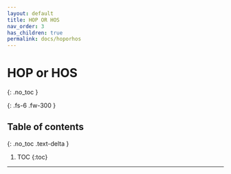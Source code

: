 ```yaml
---
layout: default
title: HOP OR HOS
nav_order: 3
has_children: true
permalink: docs/hoporhos
---
```


# HOP or HOS
{: .no_toc }


{: .fs-6 .fw-300 }


## Table of contents
{: .no_toc .text-delta }

1. TOC
{:toc}

---

